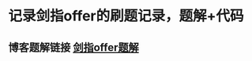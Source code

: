 # 记录剑指offer的刷题记录，题解+代码
## 博客题解链接 [剑指offer题解](https://yangjie.gq/categories/%E5%89%91%E6%8C%87offer/)
